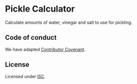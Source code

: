 Pickle Calculator
=================

Calculate amounts of water, vinegar and salt to use for pickling.


Code of conduct
---------------

We have adapted [Contributor Covenant](./CODE_OF_CONDUCT.md).


License
-------

Licensed under [ISC](./LICENSE).
